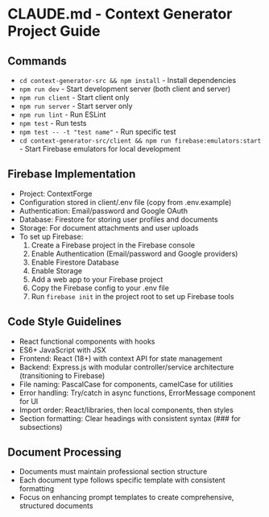 # CLAUDE.md - Context Generator Project Guide

## Commands
- `cd context-generator-src && npm install` - Install dependencies
- `npm run dev` - Start development server (both client and server)
- `npm run client` - Start client only
- `npm run server` - Start server only
- `npm run lint` - Run ESLint
- `npm test` - Run tests
- `npm test -- -t "test name"` - Run specific test
- `cd context-generator-src/client && npm run firebase:emulators:start` - Start Firebase emulators for local development

## Firebase Implementation
- Project: ContextForge
- Configuration stored in client/.env file (copy from .env.example)
- Authentication: Email/password and Google OAuth
- Database: Firestore for storing user profiles and documents
- Storage: For document attachments and user uploads
- To set up Firebase:
  1. Create a Firebase project in the Firebase console
  2. Enable Authentication (Email/password and Google providers)
  3. Enable Firestore Database 
  4. Enable Storage
  5. Add a web app to your Firebase project
  6. Copy the Firebase config to your .env file
  7. Run `firebase init` in the project root to set up Firebase tools

## Code Style Guidelines
- React functional components with hooks
- ES6+ JavaScript with JSX
- Frontend: React (18+) with context API for state management
- Backend: Express.js with modular controller/service architecture (transitioning to Firebase)
- File naming: PascalCase for components, camelCase for utilities
- Error handling: Try/catch in async functions, ErrorMessage component for UI
- Import order: React/libraries, then local components, then styles
- Section formatting: Clear headings with consistent syntax (### for subsections)

## Document Processing
- Documents must maintain professional section structure
- Each document type follows specific template with consistent formatting
- Focus on enhancing prompt templates to create comprehensive, structured documents